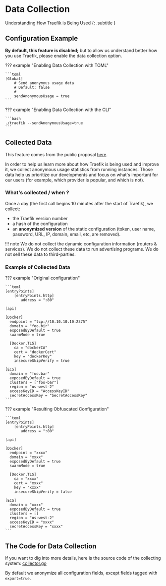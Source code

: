# Data Collection

Understanding How Traefik is Being Used
{: .subtitle }

## Configuration Example

**By default, this feature is disabled;** but to allow us understand better how you use Traefik, please enable the data collection option.

??? example "Enabling Data Collection with TOML"

    ```toml
    [Global]
        # Send anonymous usage data
        # Default: false
        #
        sendAnonymousUsage = true
    ```

??? example "Enabling Data Collection with the CLI"

    ```bash
    ./traefik --sendAnonymousUsage=true
    ```
    
## Collected Data

This feature comes from the public proposal [here](https://github.com/containous/traefik/issues/2369).

In order to help us learn more about how Traefik is being used and improve it, we collect anonymous usage statistics from running instances.
Those data help us prioritize our developments and focus on what's important for our users (for example, which provider is popular, and which is not).

### What's collected / when ?

Once a day (the first call begins 10 minutes after the start of Traefik), we collect:

- the Traefik version number
- a hash of the configuration
- an **anonymized version** of the static configuration (token, user name, password, URL, IP, domain, email, etc, are removed).

!!! note
    We do not collect the dynamic configuration information (routers & services).
    We do not collect these data to run advertising programs.
    We do not sell these data to third-parties.

### Example of Collected Data

??? example "Original configuration"

    ```toml
    [entryPoints]
        [entryPoints.http]
           address = ":80"
    
    [api]
    
    [Docker]
      endpoint = "tcp://10.10.10.10:2375"
      domain = "foo.bir"
      exposedByDefault = true
      swarmMode = true
    
      [Docker.TLS]
        ca = "dockerCA"
        cert = "dockerCert"
        key = "dockerKey"
        insecureSkipVerify = true
    
    [ECS]
      domain = "foo.bar"
      exposedByDefault = true
      clusters = ["foo-bar"]
      region = "us-west-2"
      accessKeyID = "AccessKeyID"
      secretAccessKey = "SecretAccessKey"
    ```

??? example "Resulting Obfuscated Configuration"

    ```toml
    [entryPoints]
        [entryPoints.http]
           address = ":80"
    
    [api]
    
    [Docker]
      endpoint = "xxxx"
      domain = "xxxx"
      exposedByDefault = true
      swarmMode = true
    
      [Docker.TLS]
        ca = "xxxx"
        cert = "xxxx"
        key = "xxxx"
        insecureSkipVerify = false
    
    [ECS]
      domain = "xxxx"
      exposedByDefault = true
      clusters = []
      region = "us-west-2"
      accessKeyID = "xxxx"
      secretAccessKey = "xxxx"
    ```

## The Code for Data Collection

If you want to dig into more details, here is the source code of the collecting system: [collector.go](https://github.com/containous/traefik/blob/master/collector/collector.go)

By default we anonymize all configuration fields, except fields tagged with `export=true`.
